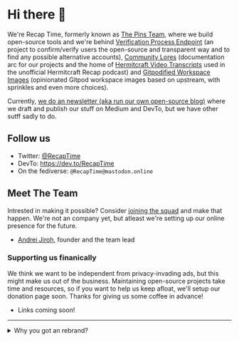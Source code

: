 # Hi there 👋

We're Recap Time, formerly known as [The Pins Team](https://github.com/MadeByThePinsHub), where we build open-source tools and we're behind [Verification Process Endpoint](https://gitlab.com/RecapTime/verify) (an project to confirm/verify users the open-source and transparent way and to find any possible alternative accounts), [Community Lores](https://gitlab.com/community-lores) (documentation arc for our projects and the home of [Hermitcraft Video Transcripts](https://gitlab.com/community-lores/hermitcraft/transcripts) used in the unofficial Hermitcraft Recap podcast) and [Gitpodified Workspace Images](https://gitlab.com/gitpodify/gitpodified-workspace-images) (opinionated Gitpod workspace images based on upstream, with sprinkles and even more choices).

Currently, [we do an newsletter (aka run our own open-source blog)](https://gitlab.com/RecapTime/newsletter) where we draft and publish our stuff on
Medium and DevTo, but we have other sutff sadly to do.

## Follow us

* Twitter: [@RecapTime](https://twitter.com/RecapTime)
* DevTo: <https://dev.to/RecapTime>
* On the fediverse: `@RecapTime@mastodon.online`

## Meet The Team

Intrested in making it possible? Consider [joining the squad](https://go.rtapp.tk/join-squad) and make that happen. We're not an company yet,
but atleast we're setting up our online presence for the future.

* [Andrei Jiroh](https://github.com/ajhalili2006), founder and the team lead

### Supporting us finanically

We think we want to be independent from privacy-invading ads, but this might make us out of the business. Maintaining open-source projects take time
and resources, so if you want to help us keep afloat, we'll setup our donation page soon. Thanks for giving us some coffee in advance!

* Links coming soon!

---

<details>
  <summary>Why you got an rebrand?</summary>
  
  We rebranded from The Pins Team to Recap Time Squad not only because our old domain, `madebythepins.tk`, got hijacked with domain parking with ad cringe. Second, we'll go on full gear
  on the development on that fediverse superapp soon.
</details>
